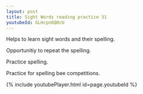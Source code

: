 ```yaml
---
layout: post
title: Sight Words reading practice 31
youtubeId: GLHcpn6Q0cU
---
```

 
 
Helps to learn sight words and their spelling.

Opportunitiy to repeat the spelling. 

Practice spelling. 
 
Practice for spelling bee competitions. 
 
{% include youtubePlayer.html id=page.youtubeId %}
 
 
